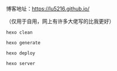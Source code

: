 博客地址：https://lu5216.github.io/

（仅用于自用，网上有许多大佬写的比我更好）



```
hexo clean
```

```
hexo generate
```

```
hexo deploy
```

```
hexo server
```


